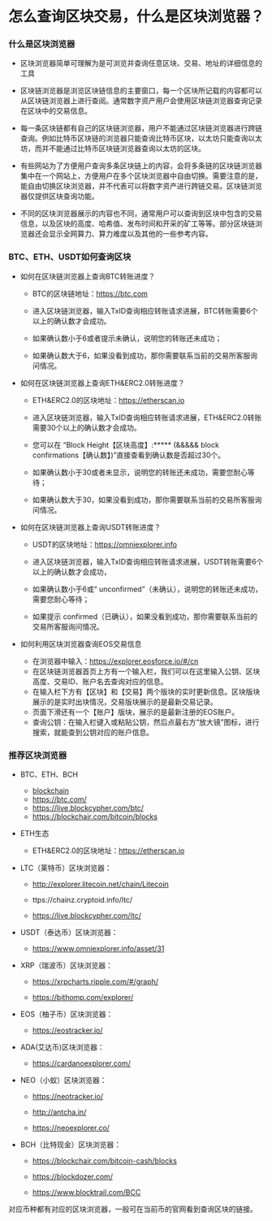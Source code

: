 # 怎么查询区块交易，什么是区块浏览器？


### 什么是区块浏览器

+ 区块浏览器简单可理解为是可浏览并查询任意区块、交易、地址的详细信息的工具

+ 区块链浏览器是浏览区块链信息的主要窗口，每一个区块所记载的内容都可以从区块链浏览器上进行查阅。通常数字资产用户会使用区块链浏览器查询记录在区块中的交易信息。

+ 每一条区块链都有自己的区块链浏览器，用户不能通过区块链浏览器进行跨链查询。例如比特币区块链的浏览器只能查询比特币区块，以太坊只能查询以太坊，而并不能通过比特币区块链浏览器查询以太坊的区块。

+ 有些网站为了方便用户查询多条区块链上的内容，会将多条链的区块链浏览器集中在一个网站上，方便用户在多个区块浏览器中自由切换。需要注意的是，能自由切换区块浏览器，并不代表可以将数字资产进行跨链交易。区块链浏览器仅提供区块查询功能。

+ 不同的区块浏览器展示的内容也不同，通常用户可以查询到区块中包含的交易信息，以及区块的高度、哈希值、发布时间和开采的矿工等等。部分区块链浏览器还会显示全网算力、算力难度以及其他的一些参考内容。



### BTC、ETH、USDT如何查询区块

+ 如何在区块链浏览器上查询BTC转账进度？

    - BTC的区块链地址：https://btc.com

    - 进入区块链浏览器，输入TxID查询相应转账请求进展，BTC转账需要6个以上的确认数才会成功。

    - 如果确认数小于6或者提示未确认，说明您的转账还未成功；

    - 如果确认数大于6，如果没看到成功，那你需要联系当前的交易所客服询问情况。

 

+ 如何在区块链浏览器上查询ETH&ERC2.0转账进度？

    - ETH&ERC2.0的区块地址：https://etherscan.io

    - 进入区块链浏览器，输入TxID查询相应转账请求进展，ETH&ERC2.0转账需要30个以上的确认数才会成功。

    - 您可以在 “Block Height【区块高度】:***** (&&&&& block confirmations【确认数】)”直接查看到确认数是否超过30个。

    - 如果确认数小于30或者未显示，说明您的转账还未成功，需要您耐心等待；

    - 如果确认数大于30，如果没看到成功，那你需要联系当前的交易所客服询问情况。

 

+ 如何在区块链浏览器上查询USDT转账进度？

    - USDT的区块地址：https://omniexplorer.info

    - 进入区块链浏览器，输入TxID查询相应转账请求进展，USDT转账需要6个以上的确认数才会成功，

    - 如果确认数小于6或“ unconfirmed”（未确认），说明您的转账还未成功，需要您耐心等待；

    - 如果提示 confirmed（已确认），如果没看到成功，那你需要联系当前的交易所客服询问情况。

+ 如何利用区块浏览器查询EOS交易信息

    - 在浏览器中输入：https://explorer.eosforce.io/#/cn
    - 在区块链浏览器首页上方有一个输入栏，我们可以在这里输入公钥、区块高度、交易ID、账户名去查询对应的信息。
    - 在输入栏下方有【区块】和【交易】两个版块的实时更新信息。区块版块展示的是实时出块情况，交易版块展示的是最新交易记录。
    - 页面下滑还有一个【账户】版块，展示的是最新注册的EOS账户。
    - 查询公钥：在输入栏键入或粘贴公钥，然后点最右方“放大镜”图标，进行搜索，就能查到公钥对应的账户信息。


### 推荐区块浏览器


+ BTC、ETH、BCH
    - [blockchain](https://www.blockchain.com/zh/explorer)
    - https://btc.com/
    - https://live.blockcypher.com/btc/
    - https://blockchair.com/bitcoin/blocks
+ ETH生态
    - ETH&ERC2.0的区块地址：https://etherscan.io


+ LTC（莱特币）区块浏览器：
    - http://explorer.litecoin.net/chain/Litecoin

    - ttps://chainz.cryptoid.info/ltc/

    - https://live.blockcypher.com/ltc/

 

+ USDT（泰达币）区块浏览器：
    - https://www.omniexplorer.info/asset/31

 

+ XRP（瑞波币）区块浏览器：
    - https://xrpcharts.ripple.com/#/graph/

    - https://bithomp.com/explorer/

 

+ EOS（柚子币）区块浏览器：
    - https://eostracker.io/

 

+ ADA(艾达币)区块浏览器：
    - https://cardanoexplorer.com/

 

+ NEO（小蚁）区块浏览器：
    - https://neotracker.io/

    - http://antcha.in/

    - https://neoexplorer.co/

 

+ BCH（比特现金）区块浏览器：
    - https://blockchair.com/bitcoin-cash/blocks

    - https://blockdozer.com/

    - https://www.blocktrail.com/BCC   

对应币种都有对应的区块浏览器，一般可在当前币的官网看到查询区块的链接。